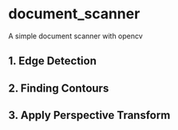 # document_scanner
A simple document scanner with opencv

## 1. Edge Detection
## 2. Finding Contours
## 3. Apply Perspective Transform
